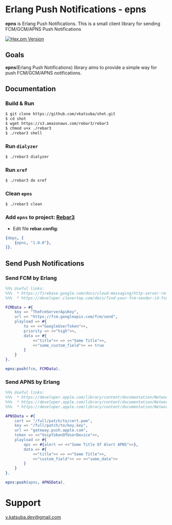 # Erlang Push Notifications - epns
**epns** is Erlang Push Notifications. This is a small client library for sending FCM/GCM/APNS Push Notifications

[![Hex.pm Version](http://img.shields.io/hexpm/v/epns.svg?style=flat)](https://hex.pm/packages/epns)

## Goals
**epns**(Erlang Push Notifications) library aims to provide a simple way for push FCM/GCM/APNS notifications.

## Documentation
### Build & Run
```sh
$ git clone https://github.com/vkatsuba/shot.git
$ cd shot
$ wget https://s3.amazonaws.com/rebar3/rebar3
$ chmod u+x ./rebar3
$ ./rebar3 shell
```
### Run `dialyzer`
```sh
$ ./rebar3 dialyzer
```
### Run `xref`
```sh
$ ./rebar3 do xref
```
### Clean `epns`
```sh
$ ./rebar3 clean
```
### Add `epns` to project: [Rebar3](https://www.rebar3.org/)
* Edit file **rebar.config**:
```erlang
{deps, [
    {epns, "1.0.0"},
]}.
```

## Send Push Notifications
### Send FCM by Erlang
```erlang
%%% Useful links:
%%%  * https://firebase.google.com/docs/cloud-messaging/http-server-ref
%%%  * https://developer.clevertap.com/docs/find-your-fcm-sender-id-fcm-server-api-key

FCMData = #{
    key => "TheFcmServerApiKey",
    url => "https://fcm.googleapis.com/fcm/send",
    playload => #{
        to => <<"GoogleUserToken">>,
        priority => <<"high">>,
        data => #{
            <<"title">> => <<"Some Title">>,
            <<"some_custom_field">> => true
        }
    }
}.

epns:push(fcm, FCMData).
```
### Send APNS by Erlang
```erlang
%%% Useful links:
%%%  * https://developer.apple.com/library/content/documentation/NetworkingInternet/Conceptual/RemoteNotificationsPG/CreatingtheNotificationPayload.html
%%%  * https://developer.apple.com/library/content/documentation/NetworkingInternet/Conceptual/RemoteNotificationsPG/BinaryProviderAPI.html
%%%  * https://developer.apple.com/library/content/documentation/NetworkingInternet/Conceptual/RemoteNotificationsPG/LegacyNotificationFormat.html

APNSData = #{
    cert => "/full/patch/to/cert.pem",
    key => "/full/patch/to/key.key",
    url => "gateway.push.apple.com",
    token => <<"VoipTokenOfUserDevice">>,
    playload => #{
        aps => #{alert => <<"Some Title Of Alert APNS">>},
        data => #{
            <<"title">> => <<"Some Title">>,
            <<"custom_field">> => <<"some_data">>
        }
    }
}.

epns:push(apns, APNSData).
```

# Support
v.katsuba.dev@gmail.com
